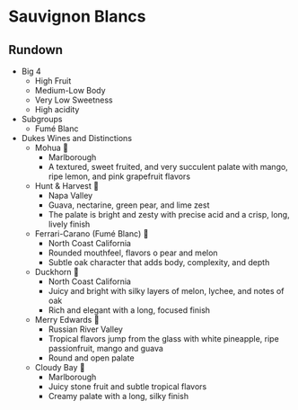 # Sauvignon Blancs
## Rundown
- Big 4
	- High Fruit
	- Medium-Low Body
	- Very Low Sweetness
	- High acidity
- Subgroups
	- Fumé Blanc
- Dukes Wines and Distinctions
	- Mohua 🍷
		- Marlborough
		- A textured, sweet fruited, and very succulent palate with mango, ripe lemon, and pink grapefruit flavors
	- Hunt & Harvest 🍷
		- Napa Valley
		-  Guava, nectarine, green pear, and lime zest
		- The palate is bright and zesty with precise acid and a crisp, long, lively finish
	- Ferrari-Carano (Fumé Blanc) 🍾
		- North Coast California
		- Rounded mouthfeel, flavors o pear and melon
		- Subtle oak character that adds body, complexity, and depth
	- Duckhorn 🍾
		- North Coast California
		- Juicy and bright with silky layers of melon, lychee, and notes of oak
		- Rich and elegant with a long, focused finish
	- Merry Edwards 🍾
		- Russian River Valley
		- Tropical flavors jump from the glass with white pineapple, ripe passionfruit, mango and guava
		- Round and open palate
	- Cloudy Bay 🍾
		- Marlborough
		- Juicy stone fruit and subtle tropical flavors
		- Creamy palate with a long, silky finish